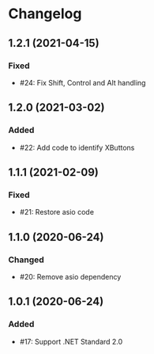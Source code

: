 # Changelog

## 1.2.1 (2021-04-15)

### Fixed

- #24: Fix Shift, Control and Alt handling

## 1.2.0 (2021-03-02)

### Added

- #22: Add code to identify XButtons

## 1.1.1 (2021-02-09)

### Fixed

- #21: Restore asio code

## 1.1.0 (2020-06-24)

### Changed

- #20: Remove asio dependency

## 1.0.1 (2020-06-24)

### Added

- #17: Support .NET Standard 2.0
